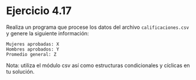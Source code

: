 # Ejercicio 4.17

Realiza un programa que procese los datos del archivo `calificaciones.csv` y genere la siguiente información:

```
Mujeres aprobadas: X
Hombres aprobados: Y
Promedio general: Z
```

Nota: utiliza el módulo csv así como estructuras condicionales y cíclicas en tu solución. 


